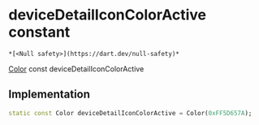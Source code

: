 


# deviceDetailIconColorActive constant




    *[<Null safety>](https://dart.dev/null-safety)*


[Color](https://api.flutter.dev/flutter/dart-ui/Color-class.html) const deviceDetailIconColorActive
  







## Implementation

```dart
static const Color deviceDetailIconColorActive = Color(0xFF5D657A);


```








